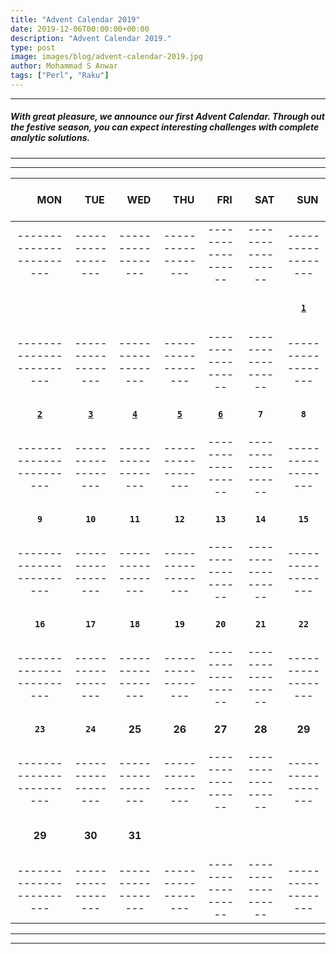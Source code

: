 ```yaml
---
title: "Advent Calendar 2019"
date: 2019-12-06T00:00:00+00:00
description: "Advent Calendar 2019."
type: post
image: images/blog/advent-calendar-2019.jpg
author: Mohammad S Anwar
tags: ["Perl", "Raku"]
---
```

***

##### With great pleasure, we announce our first **Advent Calendar**. Through out the festive season, you can expect interesting challenges with complete analytic solutions.

***
***

| <br>&nbsp;&nbsp;&nbsp;&nbsp;&nbsp;&nbsp;&nbsp;MON<br><br> | &nbsp;&nbsp;&nbsp;TUE | &nbsp;&nbsp;&nbsp;WED | &nbsp;&nbsp;&nbsp;THU | &nbsp;&nbsp;&nbsp;FRI | &nbsp;&nbsp;&nbsp;SAT | &nbsp;&nbsp;&nbsp;SUN |
| :---: | :---: | :---: | :---: | :---: | :---: | :---: |
| ------------------------ | ------------------ | ------------------ | ------------------ | ------------------ | ------------------ | ------------------ |
| <br><br><br>             |                    |                    |                    |                    |                    | [**`1`**](/blog/advent-calendar-2019-12-01)            |
| ------------------------ | ------------------ | ------------------ | ------------------ | ------------------ | ------------------ | ------------------ |
| <br>[**`2`**](/blog/advent-calendar-2019-12-02)<br><br>      | [**`3`**](/blog/advent-calendar-2019-12-03)            | [**`4`**](/blog/advent-calendar-2019-12-04)            | [**`5`**](/blog/advent-calendar-2019-12-05)            | [**`6`**](/blog/advent-calendar-2019-12-06)            | **`7`**            | **`8`**            |
| ------------------------ | ------------------ | ------------------ | ------------------ | ------------------ | ------------------ | ------------------ |
| <br>**`9`**<br><br>      | **`10`**           | **`11`**           | **`12`**           | **`13`**           | **`14`**           | **`15`**           |
| ------------------------ | ------------------ | ------------------ | ------------------ | ------------------ | ------------------ | ------------------ |
| <br>**`16`**<br><br>     | **`17`**           | **`18`**           | **`19`**           | **`20`**           | **`21`**           | **`22`**           |
| ------------------------ | ------------------ | ------------------ | ------------------ | ------------------ | ------------------ | ------------------ |
| <br>**`23`**<br><br>     | **`24`**           | **25**             | **26**             | **27**             | **28**             | **29**             |
| ------------------------ | ------------------ | ------------------ | ------------------ | ------------------ | ------------------ | ------------------ |
| <br>**29**<br><br>       | **30**             | **31**             |                    |                    |                    |                    |
| ------------------------ | ------------------ | ------------------ | ------------------ | ------------------ | ------------------ | ------------------ |

***
***
